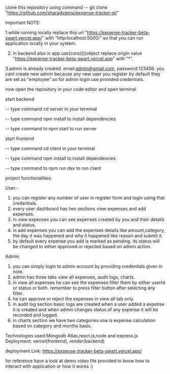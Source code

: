 clone this repository using command -- git clone "https://github.com/sharadvamsi/expense-tracker.git"


Important NOTE:        

1.while running locally replace this url "https://expense-tracker-beta-swart.vercel.app/" with "http:localhost:5000/" so that you can run application locally in your system.     

2. in backend also in app.use(cors({})object replace origin value "https://expense-tracker-beta-swart.vercel.app" with "*".
                                                                                                                                                                                         
3.admin is already created. email:admin@gmail.com, password:123456. you cant create new admin because any new user you register by default they are set as "employee".so for admin login use provided credentials.          

now open the repository in your code editor and open terminal                                                                                                                                                                                                         

start backend       

-- type command cd server in your terminal                                                                                                                                                                                                                    

-- type command npm install to install dependencies                                                                                                               

-- type command to npm start to run server

start frontend

-- type command cd client in your terminal

-- type command npm install to install dependencies

-- type command to npm run dev to run client

project functionalities:

User:-

1. you can register any number of user in register form and login using that credentials.
2. every user dashboard has two sections view expenses and add expenses.
3. in view expenses you can see expenses created by you and their details and status.
4. in add expenses you can add the expenses details like amount,category, the day it was happened and why it happened like reason and submit it.
5. by default every expense you add is marked as pending. its status will be changed to either approved or rejected based on admin action.

Admin:
1. you can simply login to admin account by providing credentials given in note.
2. admin has three tabs view all expenses, audit logs, charts.
3. in view all expenses he can see the expenses filter them by either userId or status or both. remember to press filter button after selecting any filter.
4. he can approve or reject the expenses in view all tab only.
5. in audit log section basic logs are created.when a user added a expense it is created and when admin changes status of any expense it will be recorded and logged.
6. in charts section we have two categories one is expense calculation based on category and months basis.



Technologies used:Mongodb Atlas,react.js,node and express.js
Deployment: vercel(frontend), render(backend)

deployment Link: https://expense-tracker-beta-swart.vercel.app/

for reference have a look at demo video file provided to know how to interact with application or how it works :)
